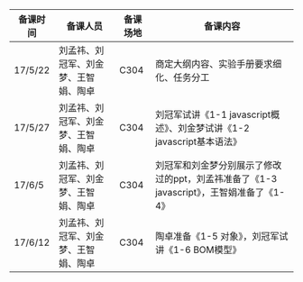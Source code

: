 | 备课时间 | 备课人员 | 备课场地 | 备课内容 |
| ------------- | ----------------- | --------------| ----------------- |
|17/5/22|刘孟祎、刘冠军、刘金梦、王智娟、陶卓|C304|商定大纲内容、实验手册要求细化、任务分工|
|17/5/27|刘孟祎、刘冠军、刘金梦、王智娟、陶卓|C304|刘冠军试讲《1-1 javascript概述》、刘金梦试讲《1-2 javascript基本语法》|
|17/6/5|刘孟祎、刘冠军、刘金梦、王智娟、陶卓|C304|刘冠军和刘金梦分别展示了修改过的ppt，刘孟祎准备了《1-3 javascript》，王智娟准备了《1-4》|
|17/6/12|刘孟祎、刘冠军、刘金梦、王智娟、陶卓|C304|陶卓准备《1-5 对象》，刘冠军试讲《1-6 BOM模型》|
